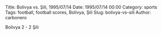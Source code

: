 Title: Bolivya vs. Şili, 1995/07/14
Date: 1995/07/14 00:00
Category: sports
Tags: football, football scores, Bolivya, Şili
Slug: bolivya-vs-sili
Author: carbonero


Bolivya 2 - 2 Şili
